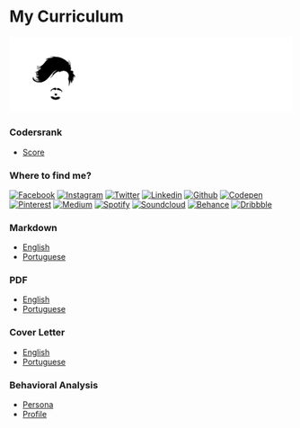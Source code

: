 # My Curriculum #

[![Banner](assets/banner.png)](https://www.deppbrazil.com)

### Codersrank ### 
* [Score](https://profile.codersrank.io/user/deppbrazil)

### Where to find me? ###
[![Facebook](https://icongr.am/jam/facebook.svg)](https://web.facebook.com/eusoumircarvalho)
[![Instagram](https://icongr.am/jam/instagram.svg)](https://www.instagram.com/deppbrazil/)
[![Twitter](https://icongr.am/jam/twitter.svg)](https://twitter.com/deppbrazil)
[![Linkedin](https://icongr.am/jam/linkedin.svg)](https://www.linkedin.com/in/deppbrazil/detail/recent-activity/)
[![Github](https://icongr.am/jam/github.svg)](https://github.com/deppbrazil)
[![Codepen](https://icongr.am/jam/codepen.svg)](https://codepen.io/deppbrazil/)
[![Pinterest](https://icongr.am/fontawesome/pinterest.svg)](https://br.pinterest.com/deppbrazil/)
[![Medium](https://icongr.am/jam/medium.svg)](https://medium.com/@deppbrazil)
[![Spotify](https://icongr.am/jam/spotify.svg)](spotify:user:223a56evgrwf73mdbejoead7y)
[![Soundcloud](https://icongr.am/entypo/soundcloud.svg)](https://soundcloud.com/deppbrazil/sets)
[![Behance](https://icongr.am/jam/behance.svg)](https://www.behance.net/deppbrazil)
[![Dribbble](https://icongr.am/entypo/dribbble.svg)](https://dribbble.com/deppbrazil)

### Markdown ###
* [English](https://github.com/deppbrazil/cv/blob/master/en.md)
* [Portuguese](https://github.com/deppbrazil/cv/blob/master/pt-br.md)

### PDF ###
* [English](https://github.com/deppbrazil/cv/blob/master/dist/cv/mir-cv-en.pdf)
* [Portuguese](https://github.com/deppbrazil/cv/blob/master/dist/cv/mir-cv-pt-br.pdf)

### Cover Letter ###
* [English](https://github.com/deppbrazil/cv/blob/master/dist/cover-letter/cover-letter-mir-pt-br.pdf)
* [Portuguese](https://github.com/deppbrazil/cv/blob/master/dist/cover-letter/cover-letter-mir-en.pdf)

### Behavioral Analysis ###
* [Persona](https://github.com/deppbrazil/cv/blob/master/dist/behavioral-analysis/persona-pt-br.pdf)
* [Profile](https://github.com/deppbrazil/cv/blob/master/dist/behavioral-analysis/profile-pt-br.pdf)
